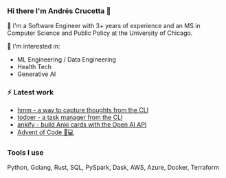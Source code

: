 ### Hi there I'm Andrés Crucetta 👋

🌱 I'm a Software Engineer with 3+ years of experience and an MS in Computer Science and Public Policy at the University of Chicago. 

💬 I'm interested in:
  -  ML Engineering / Data Engineering
  -  Health Tech
  -  Generative AI

<h3>⚡ Latest work</h3>
<ul>
    <li><a href = "https://github.com/acrucetta/hmm">hmm - a way to capture thoughts from the CLI</a></li>
    <li><a href = "https://github.com/acrucetta/todoer">todoer - a task manager from the CLI</a></li>
    <li><a href = "https://github.com/acrucetta/ankify">ankify - build Anki cards with the Open AI API</a></li>
  <li>  <a href = "https://github.com/acrucetta/advent_of_code">Advent of Code 🎄💻</a></li>
</ul>

<h3>Tools I use </h3>
  Python, Golang, Rust, SQL, PySpark, Dask, AWS, Azure, Docker, Terraform
<!--
**acrucetta/acrucetta** is a ✨ _special_ ✨ repository because its `README.md` (this file) appears on your GitHub profile.

Here are some ideas to get you started:

- 🔭 I’m currently working on ...
- 🌱 I’m currently learning ...
- 👯 I’m looking to collaborate on ...
- 🤔 I’m looking for help with ...
- 💬 Ask me about ...
- 📫 How to reach me: ...
- 😄 Pronouns: ...
- ⚡ Fun fact: ...
-->
